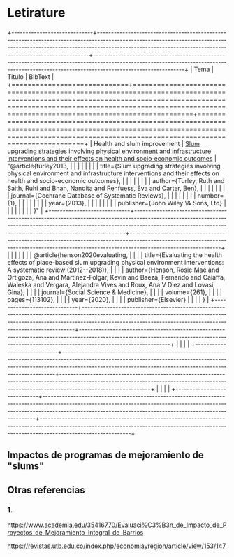 # Letirature

+-----------------------------+---------------------------------------------------------------------------------------------------------------------------------------------------------------------------------------------------------------------------------------+--------------------------------------------------------------------------------------------------------------------------------------------------------------------------------------------+
| Tema                        | Titulo                                                                                                                                                                                                                                | BibText                                                                                                                                                                                    |
+=============================+=======================================================================================================================================================================================================================================+============================================================================================================================================================================================+
| Health and slum improvement | [Slum upgrading strategies involving physical environment and infrastructure interventions and their effects on health and socio‐economic outcomes](https://www.cochranelibrary.com/cdsr/doi/10.1002/14651858.CD010067.pub2/abstract) | "\@article{turley2013,                                                                                                                                                                     |
|                             |                                                                                                                                                                                                                                       |                                                                                                                                                                                            |
|                             |                                                                                                                                                                                                                                       | title={Slum upgrading strategies involving physical environment and infrastructure interventions and their effects on health and socio-economic outcomes},                                 |
|                             |                                                                                                                                                                                                                                       |                                                                                                                                                                                            |
|                             |                                                                                                                                                                                                                                       | author={Turley, Ruth and Saith, Ruhi and Bhan, Nandita and Rehfuess, Eva and Carter, Ben},                                                                                                 |
|                             |                                                                                                                                                                                                                                       |                                                                                                                                                                                            |
|                             |                                                                                                                                                                                                                                       | journal={Cochrane Database of Systematic Reviews},                                                                                                                                         |
|                             |                                                                                                                                                                                                                                       |                                                                                                                                                                                            |
|                             |                                                                                                                                                                                                                                       | number={1},                                                                                                                                                                                |
|                             |                                                                                                                                                                                                                                       |                                                                                                                                                                                            |
|                             |                                                                                                                                                                                                                                       | year={2013},                                                                                                                                                                               |
|                             |                                                                                                                                                                                                                                       |                                                                                                                                                                                            |
|                             |                                                                                                                                                                                                                                       | publisher={John Wiley \\& Sons, Ltd}                                                                                                                                                       |
|                             |                                                                                                                                                                                                                                       |                                                                                                                                                                                            |
|                             |                                                                                                                                                                                                                                       | }"                                                                                                                                                                                         |
+-----------------------------+---------------------------------------------------------------------------------------------------------------------------------------------------------------------------------------------------------------------------------------+--------------------------------------------------------------------------------------------------------------------------------------------------------------------------------------------+
|                             |                                                                                                                                                                                                                                       |                                                                                                                                                                                            |
|                             |                                                                                                                                                                                                                                       |     @article{henson2020evaluating,                                                                                                                                                         |
|                             |                                                                                                                                                                                                                                       |       title={Evaluating the health effects of place-based slum upgrading physical environment interventions: A systematic review (2012--2018)},                                            |
|                             |                                                                                                                                                                                                                                       |       author={Henson, Rosie Mae and Ortigoza, Ana and Martinez-Folgar, Kevin and Baeza, Fernando and Caiaffa, Waleska and Vergara, Alejandra Vives and Roux, Ana V Diez and Lovasi, Gina}, |
|                             |                                                                                                                                                                                                                                       |       journal={Social Science \& Medicine},                                                                                                                                                |
|                             |                                                                                                                                                                                                                                       |       volume={261},                                                                                                                                                                        |
|                             |                                                                                                                                                                                                                                       |       pages={113102},                                                                                                                                                                      |
|                             |                                                                                                                                                                                                                                       |       year={2020},                                                                                                                                                                         |
|                             |                                                                                                                                                                                                                                       |       publisher={Elsevier}                                                                                                                                                                 |
|                             |                                                                                                                                                                                                                                       |     }                                                                                                                                                                                      |
+-----------------------------+---------------------------------------------------------------------------------------------------------------------------------------------------------------------------------------------------------------------------------------+--------------------------------------------------------------------------------------------------------------------------------------------------------------------------------------------+
|                             |                                                                                                                                                                                                                                       |                                                                                                                                                                                            |
+-----------------------------+---------------------------------------------------------------------------------------------------------------------------------------------------------------------------------------------------------------------------------------+--------------------------------------------------------------------------------------------------------------------------------------------------------------------------------------------+
|                             |                                                                                                                                                                                                                                       |                                                                                                                                                                                            |
+-----------------------------+---------------------------------------------------------------------------------------------------------------------------------------------------------------------------------------------------------------------------------------+--------------------------------------------------------------------------------------------------------------------------------------------------------------------------------------------+

## Impactos de programas de mejoramiento de "slums"

## Otras referencias

### 1.

<https://www.academia.edu/35416770/Evaluaci%C3%B3n_de_Impacto_de_Proyectos_de_Mejoramiento_Integral_de_Barrios>

<https://revistas.utb.edu.co/index.php/economiayregion/article/view/153/147>
